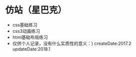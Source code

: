 # 仿站（星巴克）
- css基础练习
- css3动画练习
- html基础布局练习
- 仅供个人记录，没有什么实质性的意义：)
createDate:2017.2  updateDate:2018.1

